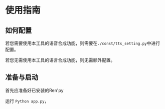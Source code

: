 # 使用指南

## 如何配置

若您需要使用本工具的语音合成功能，则需要在`./const/tts_setting.py`中进行配置。

若您无需使用本工具的语言合成功能，则无需额外配置。

## 准备与启动

首先应准备好已安装的Ren'py

运行 `Python app.py`，